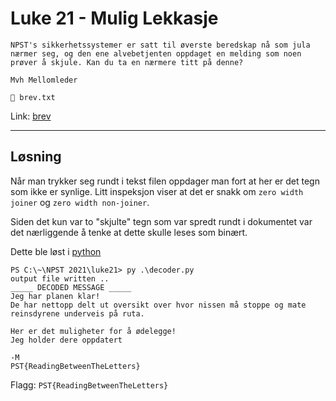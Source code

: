 # Luke 21 - Mulig Lekkasje

```
NPST's sikkerhetssystemer er satt til øverste beredskap nå som jula nærmer seg, og den ene alvebetjenten oppdaget en melding som noen prøver å skjule. Kan du ta en nærmere titt på denne?

Mvh Mellomleder

📎 brev.txt
```
Link: [brev](.\brev.txt)

---

## Løsning

Når man trykker seg rundt i tekst filen oppdager man fort at her er det tegn som ikke er synlige. Litt inspeksjon viser at det er snakk om `zero width joiner` og `zero width non-joiner`. 

Siden det kun var to "skjulte" tegn som var spredt rundt i dokumentet var det nærliggende å tenke at dette skulle leses som binært.

Dette ble løst i [python](./decoder.py)

```
PS C:\~\NPST 2021\luke21> py .\decoder.py
output file written .. 
_____ DECODED MESSAGE _____ 
Jeg har planen klar!
De har nettopp delt ut oversikt over hvor nissen må stoppe og mate reinsdyrene underveis på ruta.

Her er det muligheter for å ødelegge!
Jeg holder dere oppdatert

-M
PST{ReadingBetweenTheLetters}
```
Flagg: `PST{ReadingBetweenTheLetters}`